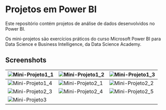 # Projetos em Power BI

Este repositório contém projetos de análise de dados desenvolvidos no Power BI.

Os mini-projetos são exercícios práticos do curso Microsoft Power BI para Data Science e Business Intelligence, da Data Science Academy.

## Screenshots

| ![Mini-Projeto1_1](https://user-images.githubusercontent.com/117550574/228044775-2696d7b1-4aef-4300-a1fe-9c73de8f16b9.png) | ![Mini-Projeto1_2](https://user-images.githubusercontent.com/117550574/228044787-eaaeffb2-6a97-414d-a1aa-f0729e37a819.png) | ![Mini-Projeto1_3](https://user-images.githubusercontent.com/117550574/228044795-c99f147c-5597-47c4-86a4-b260a5fdc0ac.png) |
| --- | --- | --- |
| ![Mini-Projeto1_4](https://user-images.githubusercontent.com/117550574/228044804-65eeb8f7-663e-4c80-94db-8a6a87294cf8.png) | ![Mini-Projeto2_1](https://user-images.githubusercontent.com/117550574/228044811-88b55534-17d6-4480-a734-83b700585e29.png) | ![Mini-Projeto2_2](https://user-images.githubusercontent.com/117550574/228044819-36d09025-3459-4710-a11b-dc199f54adc3.png) |
| ![Mini-Projeto2_3](https://user-images.githubusercontent.com/117550574/228044824-481a8339-434a-44f7-b760-380e39879708.png) | ![Mini-Projeto2_4](https://user-images.githubusercontent.com/117550574/228044826-d01108ed-1538-4d34-a9b2-3a19ca36178e.png) | ![Mini-Projeto2_5](https://user-images.githubusercontent.com/117550574/228044835-82c1514f-3f75-45e1-a4a8-db527ef4881f.png) |
| ![Mini-Projeto3](https://user-images.githubusercontent.com/117550574/228044842-70b06fab-575b-4220-8e83-d59f5a3183c4.png) | | |
